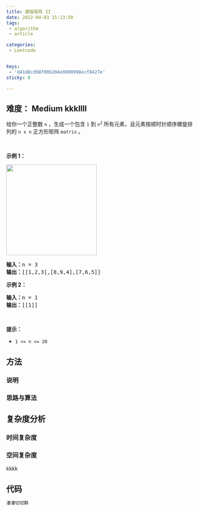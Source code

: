 ```yaml
---
title: 螺旋矩阵 II
date: 2022-04-03 15:13:50
tags:
 - algorithm
 - article

categories:
 - Leetcode


keys: 
 - 'd41d8cd98f00b204e9800998ecf8427e'
sticky: 0

---
```




**难度：** Medium
kkkllll
---

<p>给你一个正整数 <code>n</code> ，生成一个包含 <code>1</code> 到 <code>n<sup>2</sup></code> 所有元素，且元素按顺时针顺序螺旋排列的 <code>n x n</code> 正方形矩阵 <code>matrix</code> 。</p>

<p> </p>

<p><strong>示例 1：</strong></p>
<img alt="" src="https://assets.leetcode.com/uploads/2020/11/13/spiraln.jpg" style="width: 242px; height: 242px;" />
<pre>
<strong>输入：</strong>n = 3
<strong>输出：</strong>[[1,2,3],[8,9,4],[7,6,5]]
</pre>

<p><strong>示例 2：</strong></p>

<pre>
<strong>输入：</strong>n = 1
<strong>输出：</strong>[[1]]
</pre>

<p> </p>

<p><strong>提示：</strong></p>

<ul>
	<li><code>1 <= n <= 20</code></li>
</ul>


## 方法

### 说明


### 思路与算法

## 复杂度分析

### 时间复杂度

### 空间复杂度
kkkk

## 代码 
 ```java 
凄凄切切群 
```

